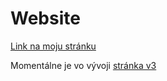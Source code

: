 # Website
[Link na moju stránku](https://yungcypo.github.io)  

Momentálne je vo vývoji [stránka v3](https://github.com/yungcypo/yungcypo.github.io/tree/react)

